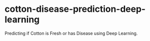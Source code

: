 # cotton-disease-prediction-deep-learning
Predicting if Cotton is Fresh or has Disease using Deep Learning.
